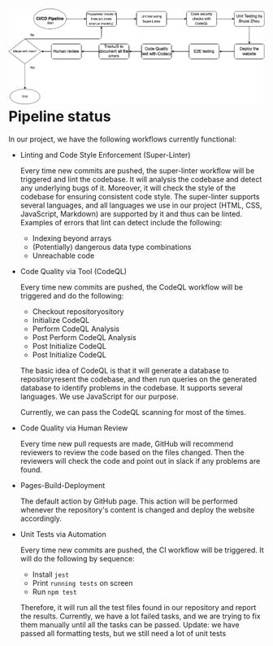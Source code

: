 # ![phase1.drawio](phase1.drawio.png)Pipeline status

In our project, we have the following workflows currently functional:

* Linting and Code Style Enforcement (Super-Linter)

  Every time new commits are pushed, the super-linter workflow will be triggered and lint the codebase. It will analysis the codebase and detect any underlying bugs of it. Moreover, it will check the style of the codebase for ensuring consistent code style. The super-linter supports several languages, and all languages we use in our project (HTML, CSS, JavaScript, Markdown) are supported by it and thus can be linted. Examples of errors that lint can detect include the following:

  - Indexing beyond arrays
  - (Potentially) dangerous data type combinations
  - Unreachable code

* Code Quality via Tool (CodeQL)

  Every time new commits are pushed, the CodeQL workflow will be triggered and do the following:

  * Checkout repositoryository
  * Initialize CodeQL
  * Perform CodeQL Analysis
  * Post Perform CodeQL Analysis
  * Post Initialize CodeQL
  * Post Initialize CodeQL

  The basic idea of CodeQL is that it will generate a database to repositoryresent the codebase, and then run queries on the generated database to identify problems in the codebase. It supports several languages. We use JavaScript for our purpose.

  Currently, we can pass the CodeQL scanning for most of the times.

* Code Quality via Human Review

  Every time new pull requests are made, GitHub will recommend reviewers to review the code based on the files changed. Then the reviewers will check the code and point out in slack if any problems are found.
  
* Pages-Build-Deployment

  The default action by GitHub page. This action will be performed whenever the repository's content is changed and deploy the website accordingly.

* Unit Tests via Automation

  Every time new commits are pushed, the CI workflow will be triggered. It will do the following by sequence:
  
  * Install ```jest```
  * Print ```running tests``` on screen
  * Run ```npm test```
  
  Therefore, it will run all the test files found in our repository and report the results. Currently, we have a lot failed tasks, and we are trying to fix them manually until all the tasks can be passed. Update: we have passed all formatting tests, but we still need a lot of unit tests
  
  